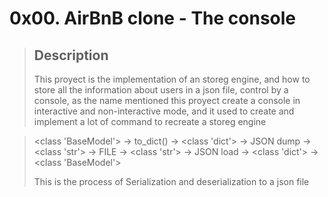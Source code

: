 <h1 dir="auto"><span>0x00. AirBnB clone - The console</span></h1>
<blockquote>
<h2> Description </h2>
<p dir="auto">This proyect is the implementation of an storeg engine, and how to store all the information about users in a json file, control by a console, as the name mentioned this proyect create a console in interactive and non-interactive mode, and it used to create and implement a lot of command to recreate a storeg engine </p>
</blockquote>
<blockquote>
</ul>
<h2Serialization-deserialization's flow:</h2>
<p dir="auto">&lt;class 'BaseModel'&gt; -&gt; to_dict() -&gt; &lt;class 'dict'&gt; -&gt; JSON dump -&gt; &lt;class 'str'&gt; -&gt; FILE -&gt; &lt;class 'str'&gt; -&gt; JSON load -&gt; &lt;class 'dict'&gt; -&gt; &lt;class 'BaseModel'&gt;</p>
<p dir="auto"> This is the process of Serialization and deserialization to a json file </p>
<h2 Proyect Overview:</h2>
